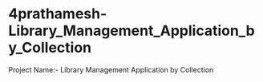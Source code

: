 # 4prathamesh-Library_Management_Application_by_Collection
Project Name:- Library Management Application by Collection    
